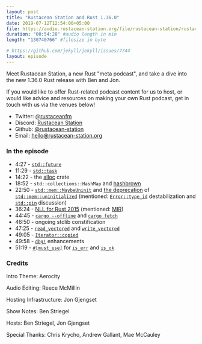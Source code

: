 ```yaml
---
layout: post
title: "Rustacean Station and Rust 1.36.0"
date: 2019-07-12T12:54:00+05:00
file: https://audio.rustacean-station.org/file/rustacean-station/rustacean-station-e000-rust-1.36.0.mp3
duration: "00:54:28" #audio length in min
length: "130740766" #filesize in byte

# https://github.com/jekyll/jekyll/issues/7744
layout: episode
---
```


Meet Rustacean Station, a new Rust "meta podcast", and take a dive into the new 1.36.0 Rust release with Ben and Jon.

If you would like to offer Rust-related podcast content for us to host, or would like advice and resources on making your own Rust podcast, get in touch with us via the venues below!

 - Twitter: [@rustaceanfm](https://twitter.com/rustaceanfm)
 - Discord: [Rustacean Station](https://discord.gg/cHc3Gyc)
 - Github: [@rustacean-station](https://github.com/rustacean-station/)
 - Email: [hello@rustacean-station.org](mailto:hello@rustacean-station.org)

### In the episode

 - 4:27 - [`std::future`](https://doc.rust-lang.org/std/future/trait.Future.html)
 - 11:29 - [`std::task`](https://doc.rust-lang.org/std/task/struct.Waker.html)
 - 14:22 - the [alloc](https://doc.rust-lang.org/alloc/index.html) crate
 - 18:52 - `std::collections::HashMap` and [hashbrown](https://github.com/rust-lang/hashbrown)
 - 22:50 - [`std::mem::MaybeUninit`](https://doc.rust-lang.org/std/mem/union.MaybeUninit.html) and [the deprecation](https://gankro.github.io/blah/initialize-me-maybe/) of [`std::mem::uninitialized`](https://gankro.github.io/blah/initialize-me-maybe/)  (mentioned: [`Error::type_id`](https://github.com/rust-lang/rust/issues/60784) destabilization and [`std::pin`](https://github.com/rust-lang/rust/issues/49150) discussion)
 - 36:24 - [NLL for Rust 2015](http://blog.pnkfx.org/blog/2019/06/26/breaking-news-non-lexical-lifetimes-arrives-for-everyone/) (mentioned: [MIR](https://blog.rust-lang.org/2016/04/19/MIR.html))
 - 44:45 - [`cargo --offline`](https://github.com/rust-lang/cargo/issues/4686) and [`cargo fetch`](https://doc.rust-lang.org/cargo/commands/cargo-fetch.html)
 - 46:50 - ongoing stdlib constification
 - 47:25 - [`read_vectored`](https://doc.rust-lang.org/std/io/trait.Read.html#method.read_vectored) and [`write_vectored`](https://doc.rust-lang.org/std/io/trait.Write.html#method.write_vectored)
 - 49:05 - [`Iterator::copied`](https://doc.rust-lang.org/std/iter/trait.Iterator.html#method.copied)
 - 49:58 - [`dbg!`](https://doc.rust-lang.org/std/macro.dbg.html) enhancements
 - 51:19 - [`#[must_use]`](https://doc.rust-lang.org/reference/attributes/diagnostics.html#the-must_use-attribute) for [`is_err`](https://doc.rust-lang.org/std/result/enum.Result.html#method.is_err) and [`is_ok`](https://doc.rust-lang.org/std/result/enum.Result.html#method.is_ok)

### Credits

Intro Theme: Aerocity

Audio Editing: Reece McMillin

Hosting Infrastructure: Jon Gjengset

Show Notes: Ben Striegel

Hosts: Ben Striegel, Jon Gjengset

Special Thanks: Chris Krycho, Andrew Gallant, Mae McCauley

